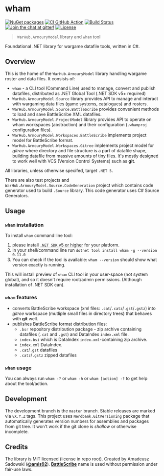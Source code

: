 # wham

[![NuGet packages](https://img.shields.io/nuget/v/WarHub.ArmouryModel.Source.svg?logo=nuget)](https://www.nuget.org/profiles/warhub)
[![CI GitHub Action](https://github.com/WarHub/wham/workflows/CI/badge.svg)](https://github.com/WarHub/wham/actions?query=workflow%3ACI+branch%3Amaster)
[![Build Status](https://dev.azure.com/warhub/wham/_apis/build/status/WarHub.wham?branchName=master)](https://dev.azure.com/warhub/wham/_build/latest?definitionId=1&branchName=master)
[![Join the chat at gitter!](https://img.shields.io/gitter/room/WarHub/wham.svg)](https://gitter.im/WarHub/wham?utm_source=badge&utm_medium=badge&utm_content=badge)
[![License](https://img.shields.io/github/license/WarHub/wham.svg)](https://github.com/WarHub/wham/blob/master/LICENSE.md)

> `WarHub.ArmouryModel` library and `wham` tool

Foundational .NET library for wargame datafile tools, written in C#.

## Overview

This is the home of the `WarHub.ArmouryModel` library handling wargame roster and data files.
It consists of:
* `wham` - a CLI tool (Command Line) used to manage, convert and publish datafiles,
  distributed as .NET Global Tool (.NET SDK v5+ required)
* `WarHub.ArmouryModel.Source` library provides API to manage and interact
  with wargaming data files (game systems, catalogues) and rosters.
* `WarHub.ArmouryModel.Source.BattleScribe` provides convenient methods to load and save
  BattleScribe XML datafiles.
* `WarHub.ArmouryModel.ProjectModel` library provides API to operate on wham workspaces (abstraction)
  and their configuration (`.whamproj` configuration files).
* `WarHub.ArmouryModel.Workspaces.BattleScribe` implements project model for BattleScribe format.
* `WarHub.ArmouryModel.Workspaces.Gitree` implements project model for *gitree* where
  directory and file structure is a part of datafile shape, building datafile from massive amounts
  of tiny files. It's mostly designed to work well with VCS (Version Control Systems) such as **git**.

All libraries, unless otherwise specifed, target `.NET 5`.

There are also test projects and `WarHub.ArmouryModel.Source.CodeGeneration` project which contains
code generator used to build `.Source` library. This code generator uses C# Source Generators.

## Usage

### `wham` installation

To install `wham` command line tool:
1. please install [`.NET SDK` v5 or higher](https://www.microsoft.com/net/download)
  for your platform.
2. In your shell/command line run
  `dotnet tool install wham -g --version 0.11.0`
3. You can check if the tool is available: `wham --version` should show what version exactly is running.

This will install preview of `wham` CLI tool in your user-space (not system global),
and so it doesn't require root/admin permissions. (Although installation of .NET SDK can).

### `wham` features

* converts BattleScribe workspace (xml files: `.cat`/`.catz`/`.gst`/`.gstz`)
  into *gitree* workspace (mutliple small files in directory trees) that
  behaves with **git** well.
* publishes BattleScribe format distribution files:
  * `.bsr` repository distribution package - zip archive containing datafiles (`.cat` and `.gst`)
    and DataIndex `index.xml` file.
  * `index.bsi` which is DataIndex `index.xml`-containing zip archive.
  * `index.xml` DataIndex.
  * `.cat`/`.gst` datafiles
  * `.catz`/`.gstz` zipped datafiles

### `wham` usage

You can always run `wham -?` or `wham -h` or `wham [action] -?` to get help about the tool/action.

## Development

The development branch is the `master` branch. Stable releases are marked via `vX.Y.Z` tags.
This project uses `Nerdbank.GitVersioning` package that automatically generates version numbers
for assemblies and packages from git tree. It won't work if the git clone is *shallow* or otherwise
incomplete.

## Credits

The library is MIT licensed (license in repo root).
Created by Amadeusz Sadowski ([**@amis92**](https://github.com/amis92)).
[**BattleScribe**](https://battlescribe.net/) name is used without permission under fair-use laws.

